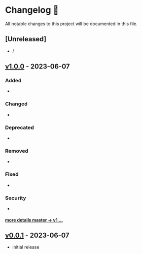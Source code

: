 # Changelog 📝

All notable changes to this project will be documented in this file.

## [Unreleased]

- /

## [v1.0.0] - 2023-06-07

### Added
- 
### Changed
-
### Deprecated
-
### Removed
-
### Fixed
-
### Security
-
#### [more details master -> v1 ...]

## [v0.0.1] - 2023-06-07

- initial release

<!-- Versions -->
[more details master -> v1 ...]: https://github.com/babyico/.github/compare/v1.0.0...v0.0.1
[v1.0.0]: https://github.com/babyico/.github/releases/tag/v1.0.0
[v0.0.1]: https://github.com/babyico/.github/releases/tag/v0.0.1
